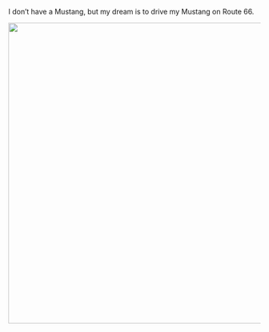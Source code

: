 I don’t have a Mustang, but my dream is to drive my Mustang on Route 66.
<p align="center">
<img src="https://gitee.com/MustangYM/we-chat-extension-source/raw/master/Pictures/mustang1965.jpg" width="600px"/>
